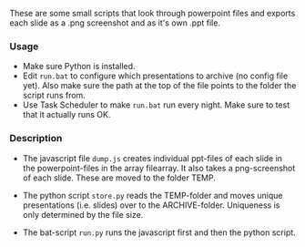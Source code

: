 These are some small scripts that look through powerpoint files and exports each slide as a .png screenshot and as it's own .ppt file.

### Usage

* Make sure Python is installed.
* Edit `run.bat` to configure which presentations to archive (no config file yet).
  Also make sure the path at the top of the file points to the folder the script runs from.
* Use Task Scheduler to make `run.bat` run every night. Make sure to test that it actually runs OK.

### Description

* The javascript file `dump.js` creates individual ppt-files of each slide in the powerpoint-files in the array filearray.
It also takes a png-screenshot of each slide. These are moved to the folder TEMP.

* The python script `store.py` reads the TEMP-folder and moves unique presentations (i.e. slides) over to the ARCHIVE-folder.
Uniqueness is only determined by the file size.

* The bat-script `run.py` runs the javascript first and then the python script.
